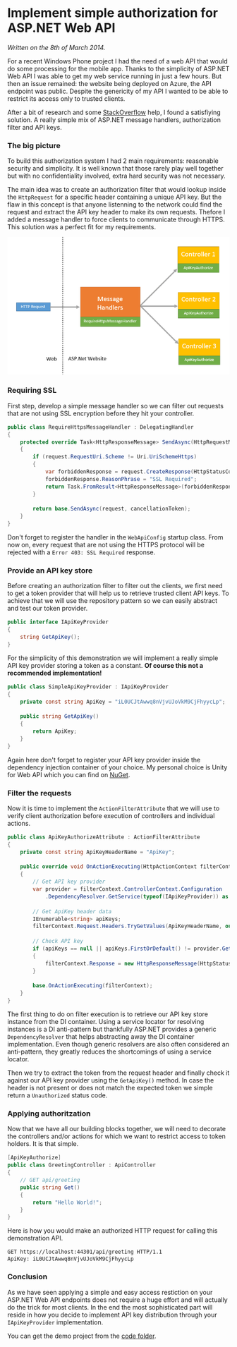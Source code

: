 Implement simple authorization for ASP.NET Web API
==
*Written on the 8th of March 2014.*

For a recent Windows Phone project I had the need of a web API that would do some processing for the mobile app. Thanks to the simplicity of ASP.NET Web API I was able to get my web service running in just a few hours. But then an issue remained: the website being deployed on Azure, the API endpoint was public. Despite the genericity of my API I wanted to be able to restrict its access only to trusted clients.

After a bit of research and some [StackOverflow][1] help, I found a satisfiying solution. A really simple mix of ASP.NET message handlers, authorization filter and API keys.

### The big picture

To build this authorization system I had 2 main requirements: reasonable security and simplicity. It is well known that those rarely play well together but with no confidentiality involved, extra hard security was not necessary.

The main idea was to create an authorization filter that would lookup inside the `HttpRequest` for a specific header containing a unique API key. But the flaw in this concept is that anyone listenning to the network could find the request and extract the API key header to make its own requests. Thefore I added a message handler to force clients to communicate through HTTPS. This solution was a perfect fit for my requirements.

![ASP Web API Authorization Schema](img/asp_webapi_authorization_schema.png)

### Requiring SSL

First step, develop a simple message handler so we can filter out requests that are not using SSL encryption before they hit your controller.

```csharp
public class RequireHttpsMessageHandler : DelegatingHandler
{
    protected override Task<HttpResponseMessage> SendAsync(HttpRequestMessage request, CancellationToken cancellationToken)
    {
        if (request.RequestUri.Scheme != Uri.UriSchemeHttps)
        {
            var forbiddenResponse = request.CreateResponse(HttpStatusCode.Forbidden);
            forbiddenResponse.ReasonPhrase = "SSL Required";
            return Task.FromResult<HttpResponseMessage>(forbiddenResponse);
        }

        return base.SendAsync(request, cancellationToken);
    }
}
```

Don't forget to register the handler in the `WebApiConfig` startup class. From now on, every request that are not using the HTTPS protocol will be rejected with a `Error 403: SSL Required` response.

### Provide an API key store

Before creating an authorization filter to filter out the clients, we first need to get a token provider that will help us to retrieve trusted client API keys. To achieve that we will use the repository pattern so we can easily abstract and test our token provider.

```csharp
public interface IApiKeyProvider
{
    string GetApiKey();
}
```

For the simplicity of this demonstration we will implement a really simple API key provider storing a token as a constant. **Of course this not a recommended implementation!**

```csharp
public class SimpleApiKeyProvider : IApiKeyProvider
{
    private const string ApiKey = "iL0UCJtAwwq8nVjvUJoVkM9CjFhyycLp";

    public string GetApiKey()
    {
        return ApiKey;
    }
}
```

Again here don't forget to register your API key provider inside the dependency injection container of your choice. My personal choice is Unity for Web API which you can find on [NuGet][2].

### Filter the requests

Now it is time to implement the `ActionFilterAttribute` that we will use to verify client authorization before execution of controllers and individual actions.

```csharp
public class ApiKeyAuthorizeAttribute : ActionFilterAttribute
{
    private const string ApiKeyHeaderName = "ApiKey";

    public override void OnActionExecuting(HttpActionContext filterContext)
    {
        // Get API key provider
        var provider = filterContext.ControllerContext.Configuration
            .DependencyResolver.GetService(typeof(IApiKeyProvider)) as IApiKeyProvider;

        // Get ApiKey header data
        IEnumerable<string> apiKeys;
        filterContext.Request.Headers.TryGetValues(ApiKeyHeaderName, out apiKeys);

        // Check API key
        if (apiKeys == null || apiKeys.FirstOrDefault() != provider.GetApiKey())
        {
            filterContext.Response = new HttpResponseMessage(HttpStatusCode.Unauthorized);
        }

        base.OnActionExecuting(filterContext);
    }
}
```

The first thing to do on filter execution is to retrieve our API key store instance from the DI container. Using a service locator for resolving instances is a DI anti-pattern but thankfully ASP.NET provides a generic `DependencyResolver` that helps abstracting away the DI container implementation. Even though generic resolvers are also often considered an anti-pattern, they greatly reduces the shortcomings of using a service locator.

Then we try to extract the token from the request header and finally check it against our API key provider using the `GetApiKey()` method. In case the header is not present or does not match the expected token we simple return a `Unauthorized` status code.

### Applying authoritzation

Now that we have all our building blocks together, we will need to decorate the controllers and/or actions for which we want to restrict access to token holders. It is that simple.

```csharp
[ApiKeyAuthorize]
public class GreetingController : ApiController
{
    // GET api/greeting
    public string Get()
    {
        return "Hello World!";
    }
}
```

Here is how you would make an authorized HTTP request for calling this demonstration API.

```http
GET https://localhost:44301/api/greeting HTTP/1.1
ApiKey: iL0UCJtAwwq8nVjvUJoVkM9CjFhyycLp
```

### Conclusion

As we have seen applying a simple and easy access restiction on your ASP.NET Web API endpoints does not require a huge effort and will actually do the trick for most clients. In the end the most sophisticated part will reside in how you decide to implement API key distribution through your `IApiKeyProvider` implementation.

You can get the demo project from the [code folder][3].

[1]: http://stackoverflow.com/q/21796688/182438
[2]: http://www.nuget.org/packages/Unity.WebAPI
[3]: code
